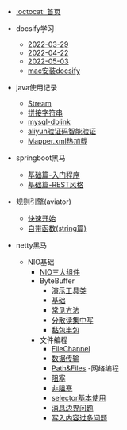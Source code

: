 - [:octocat: 首页](/README)
- docsify学习
   
   - [2022-03-29](/md/learn-that/01.封面.md)
   - [2022-04-22](/md/learn-that/02.index.html配置.md)
   - [2022-05-03](/md/learn-that/03.侧边栏折叠.md)
   - [mac安装docsify](/md/learn-that/04.本地环境安装.md)

- java使用记录

   - [Stream](/md/work/01.java8的stream.md)
   - [拼接字符串](md/work/02.拼接字符串.md)
   - [mysql-dblink](md/work/03.mysql-dblink.md)
   - [aliyun验证码智能验证](md/work/04.aliyun验证码智能验证.md)
   - [Mapper.xml热加载](md/work/05.Mapper.xml热加载.md)
   
- springboot黑马
 
   - [基础篇-入门程序](/md/springboot-hm/01.搭建SpringBoot项目.md)
   - [基础篇-REST风格](/md/springboot-hm/02.REST风格.md)
       
- 规则引擎(aviator)
       
   - [快速开始](/md/aviator/01.快速开始.md)
   - [自带函数(string篇)](/md/aviator/02.自带函数(string篇).md)

- netty黑马
  - NIO基础
    - [NIO三大组件](/md/netty-hm/01.NIO三大组件.md)
    - ByteBuffer
      - [演示工具类](/md/netty-hm/ByteBuffer/01.ByteBuffer演示工具类.md)
      - [基础](/md/netty-hm/ByteBuffer/02.ByteBuffer基础.md)
      - [常见方法](/md/netty-hm/ByteBuffer/03.ByteBuffer常见方法.md)
      - [分散读集中写](/md/netty-hm/ByteBuffer/04.ByteBuffer分散读集中写.md)
      - [黏包半包](/md/netty-hm/ByteBuffer/05.ByteBuffer黏包半包.md)
    - 文件编程
      - [FileChannel](/md/netty-hm/文件编程/01.文件编程-FileChannel.md)
      - [数据传输](/md/netty-hm/文件编程/02.文件编程-数据传输.md)
      - [Path&Files](/md/netty-hm/文件编程/03.文件编程-Path&Files.md)
    -网络编程
      - [阻塞](/md/netty-hm/网络编程/01.网络编程-阻塞.md)
      - [非阻塞](/md/netty-hm/网络编程/02.网络编程-非阻塞.md)
      - [selector基本使用](/md/netty-hm/网络编程/03.网络编程-selector基本使用.md)
      - [消息边界问题](/md/netty-hm/网络编程/04.网络编程-消息边界.md)
      - [写入内容过多问题](/md/netty-hm/网络编程/04.网络编程-写入内容过多.md)
   
  